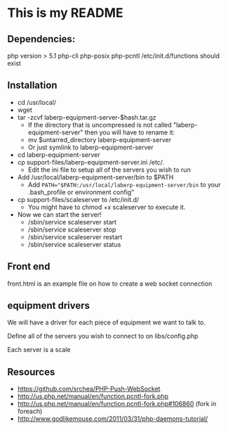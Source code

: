# This is my README
## Dependencies:
php version > 5.1
php-cli
php-posix
php-pcntl
/etc/init.d/functions should exist

## Installation
* cd /usr/local/
* wget <url to laberp-equipment-server.tar.gz>
* tar -zcvf laberp-equipment-server-$hash.tar.gz
	* If the directory that is uncompressed is not called "laberp-equipment-server" then you will have to rename it:
	* mv $untarred_directory laberp-equipment-server
	* Or just symlink to laberp-equipment-server
* cd laberp-equipment-server
* cp support-files/laberp-equipment-server.ini /etc/.
	* Edit the ini file to setup all of the servers you wish to run
* Add /usr/local/laberp-equipment-server/bin to $PATH
	* Add `PATH="$PATH:/usr/local/laberp-equipment-server/bin` to your .bash_profile or environment config"
* cp support-files/scaleserver to /etc/init.d/
	* You might have to chmod +x scaleserver to execute it. 
* Now we can start the server!
	* /sbin/service scaleserver start
	* /sbin/service scaleserver stop
	* /sbin/service scaleserver restart
	* /sbin/service scaleserver status

## Front end
front.html is an example file on how to create a web socket connection

## equipment drivers
We will have a driver for each piece of equipment we want to talk to. 

Define all of the servers you wish to connect to on libs/config.php

Each server is a scale

## Resources
* https://github.com/srchea/PHP-Push-WebSocket
* http://us.php.net/manual/en/function.pcntl-fork.php
* http://us.php.net/manual/en/function.pcntl-fork.php#106860 (fork in foreach)
* http://www.godlikemouse.com/2011/03/31/php-daemons-tutorial/
